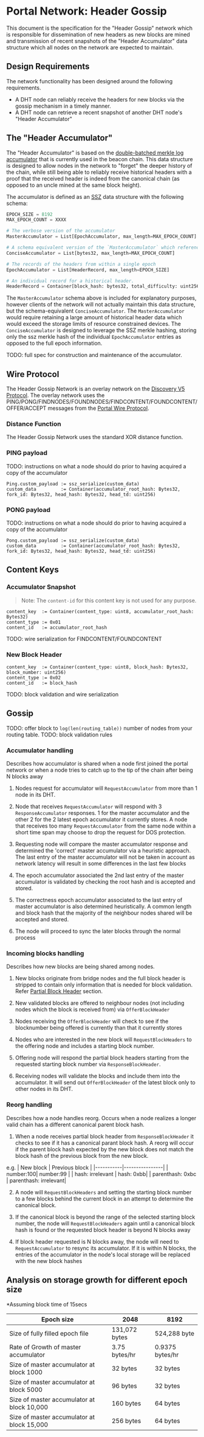 # Portal Network: Header Gossip

This document is the specification for the "Header Gossip" network which is responsible for dissemination of new headers as new blocks are mined and  transmission of recent snapshots of the "Header Accumulator" data structure which all nodes on the network are expected to maintain.

## Design Requirements

The network functionality has been designed around the following requirements.

- A DHT node can reliably receive the headers for new blocks via the gossip mechanism in a timely manner.
- A DHT node can retrieve a recent snapshot of another DHT node's "Header Accumulator"


## The "Header Accumulator"

The "Header Accumulator" is based on the [double-batched merkle log accumulator](https://ethresear.ch/t/double-batched-merkle-log-accumulator/571) that is currently used in the beacon chain.  This data structure is designed to allow nodes in the network to "forget" the deeper history of the chain, while still being able to reliably receive historical headers with a proof that the received header is indeed from the canonical chain (as opposed to an uncle mined at the same block height).

The accumulator is defined as an [SSZ](https://ssz.dev/) data structure with the following schema:

```python
EPOCH_SIZE = 8192
MAX_EPOCH_COUNT = XXXX

# The verbose version of the accumulator
MasterAccumulator = List[EpochAccumulator, max_length=MAX_EPOCH_COUNT]

# A schema equivalent version of the `MasterAccumulator` which references the individual EpochAccumulator values by their ssz merkle root hash.
ConciseAccumulator = List[bytes32, max_length=MAX_EPOCH_COUNT]

# The records of the headers from within a single epoch
EpochAccumulator = List[HeaderRecord, max_length=EPOCH_SIZE]

# An individual record for a historical header.
HeaderRecord = Container[block_hash: bytes32, total_difficulty: uint256]
```

The `MasterAccumulator` schema above is included for explanatory purposes, however clients of the network will not actually maintain this data structure, but the schema-equivalent `ConciseAccumulator`.  The `MasterAccumulator` would require retaining a large amount of historical header data which would exceed the storage limits of resource constrained devices.  The `ConciseAccumulator` is designed to leverage the SSZ merkle hashing, storing only the ssz merkle hash of the individual `EpochAccumulator` entries as opposed to the full epoch information.

TODO: full spec for construction and maintenance of the accumulator.

## Wire Protocol

The Header Gossip Network is an overlay network on the [Discovery V5 Protocol](https://github.com/ethereum/devp2p/blob/master/discv5/discv5-theory.md).  The overlay network uses the PING/PONG/FINDNODES/FOUNDNODES/FINDCONTENT/FOUNDCONTENT/OFFER/ACCEPT messages from the [Portal Wire Protocol](./portal-wire-protocol.md).

### Distance Function

The Header Gossip Network uses the standard XOR distance function.

### PING payload

TODO: instructions on what a node should do prior to having acquired a copy of the accumulator

```
Ping.custom_payload := ssz_serialize(custom_data)
custom_data         := Container(accumulator_root_hash: Bytes32, fork_id: Bytes32, head_hash: Bytes32, head_td: uint256)
```

### PONG payload

TODO: instructions on what a node should do prior to having acquired a copy of the accumulator

```
Pong.custom_payload := ssz_serialize(custom_data)
custom_data         := Container(accumulator_root_hash: Bytes32, fork_id: Bytes32, head_hash: Bytes32, head_td: uint256)
```

## Content Keys

### Accumulator Snapshot

> Note: The `content-id` for this content key is not used for any purpose.

```
content_key  := Container(content_type: uint8, accumulator_root_hash: Bytes32)
content_type := 0x01
content_id   := accumulator_root_hash
```

TODO: wire serialization for FINDCONTENT/FOUNDCONTENT

### New Block Header


```
content_key  := Container(content_type: uint8, block_hash: Bytes32, block_number: uint256)
content_type := 0x02
content_id   := block_hash
```

TODO: block validation and wire serialization

## Gossip

TODO: offer block to `log(len(routing_table))` number of nodes from your routing table.
TODO: block validation rules


### Accumulator handling
Describes how accumulator is shared when a node first joined the portal network or when a node tries to catch up to the tip of the chain after being N blocks away 

1. Nodes request for accumulator will `RequestAccumulator` from more than 1 node in its DHT.

2. Node that receives `RequestAccumulator` will respond with 3 `ResponseAccumulator` responses. 1 for the master accumulator and the other 2 for the 2 latest epoch accumulator it currently stores. A node that receives too many  `RequestAccumulator` from the same node within a short time span may choose to drop the request for DOS protection.

3. Requesting node will compare the master accumulator response and determined the 'correct' master accumulator via a heuristic approach. The last entry of the master accumulator will not be taken in account as network latency will result in some differences in the last few blocks

4. The epoch accumulator associated the 2nd last entry of the master accumulator is validated by checking the root hash and is accepted and stored. 

5. The correctness epoch accumulator associated to the last entry of master accumulator is also determined heuristically. 
A common length and block hash that the majority of the neighbour nodes shared will be accepted and stored.

6. The node will proceed to sync the later blocks through the normal process

### Incoming blocks handling
Describes how new blocks are being shared among nodes. 

1. New blocks originate from bridge nodes and the full block header is stripped to contain only information that is needed for block validation. Refer <u>Partial Block Header</u> section. 

2. New validated blocks are offered to neighbour nodes (not including nodes which the block is received from) via  `OfferBlockHeader`

3. Nodes receiving the `OfferBlockHeader` will check to see if the blocknumber being offered is currently than that it currently stores

4. Nodes who are interested in the new block will `RequestBlockHeaders` to the offering node and includes a starting block number. 

5. Offering node will respond the partial block headers starting from the requested starting block number via `ResponseBlockHeader`.

6. Receiving nodes will validate the blocks and include them into the accumulator. It will send out `OfferBlockHeader` of the latest block only to other nodes in its DHT.


### Reorg handling
Describes how a node handles reorg. Occurs when a node realizes a longer valid chain has a different canonical parent block hash.

1. When a node receives partial block header from `ResponseBlockHeader` it checks to see if it has a canonical parant block hash. A reorg will occur if the parent block hash expected by the new block does not match the block hash of the previous block from the new block.

e.g. 
| New block | Previous block |
|-----------|----------------|
| number:100| number:99      |
| hash: irrelevant | hash: 0xbb|
| parenthash: 0xbc | parenthash: irrelevant|


2. A node will `RequestBlockHeaders` and setting the starting block number to a few blocks behind the current block in an attempt to determine the canonical block.

3. If the canonical block is beyond the range of the selected starting block number, the node will `RequestBlockHeaders` again until a canonical block hash is found or the requested block header is beyond N blocks away

4. If block header requested is N blocks away, the node will need to `RequestAccumulator` to resync its accumulator. If it is within N blocks, the entries of the accumulator in the node's local storage will be replaced with the new block hashes

## Analysis on storage growth for different epoch size

*Assuming block time of 15secs


| Epoch size | 2048 | 8192 |
| --- | --- | --- |
| Size of fully filled epoch file | 131,072 bytes | 524,288 byte |
| Rate of Growth of master accumulator | 3.75 bytes/hr | 0.9375 bytes/hr |
| Size of master accumulator at block 1000 | 32 bytes | 32 bytes |
| Size of master accumulator at block 5000 | 96 bytes | 32 bytes |
| Size of master accumulator at block 10,000 | 160 bytes | 64 bytes |
| Size of master accumulator at block 15,000 | 256 bytes | 64 bytes |




